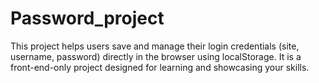 # Password_project
This project helps users save and manage their login credentials (site, username, password) directly in the browser using localStorage. 
It is a front-end-only project designed for learning and showcasing your skills.
